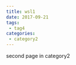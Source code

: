 ```yaml
---
title: wsl1
date: 2017-09-21
tags:
 - tag4
categories: 
 - category2
---
```


second page in category2